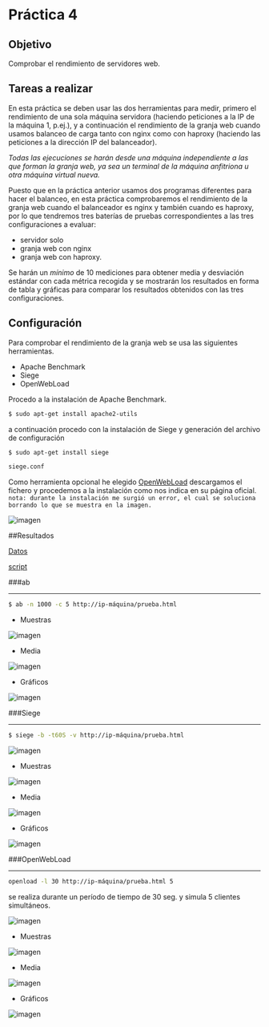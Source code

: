 # Práctica 4

## Objetivo
Comprobar el rendimiento de servidores web.

## Tareas a realizar
En esta práctica se deben usar las dos herramientas para medir, primero el rendimiento de una sola máquina servidora (haciendo peticiones a la IP de la máquina 1, p.ej.), y a continuación el rendimiento de la granja web cuando usamos balanceo de carga tanto con nginx como con haproxy (haciendo las peticiones a la dirección IP del balanceador).

*Todas las ejecuciones se harán desde una máquina independiente a las que forman la granja web, ya sea un terminal de la máquina anfitriona u otra máquina virtual nueva.* 

Puesto que en la práctica anterior usamos dos programas diferentes para hacer el balanceo, en esta práctica comprobaremos el rendimiento de la granja web cuando el balanceador es nginx y también cuando es haproxy, por lo que tendremos tres baterías de pruebas correspondientes a las tres configuraciones a evaluar: 

  - servidor solo
  - granja web con nginx
  - granja web con haproxy.

Se harán un *mínimo* de 10 mediciones para obtener media y desviación estándar con cada métrica recogida y se mostrarán los resultados en forma de tabla y gráficas para comparar los resultados obtenidos con las tres configuraciones.

## Configuración 

Para  comprobar el rendimiento de la granja web  se usa las siguientes herramientas.

- Apache Benchmark
- Siege
- OpenWebLoad

Procedo a la instalación de Apache Benchmark.

````sh
$ sudo apt-get install apache2-utils
````

a continuación procedo con la instalación de Siege y generación del archivo de configuración

````sh
$ sudo apt-get install siege
````

````sh
siege.conf
````

Como herramienta opcional he elegido [OpenWebLoad](http://openwebload.sourceforge.net/)
descargamos el fichero y procedemos a la instalación como nos indica en su página oficial.
`nota: durante la instalación me surgió un error, el cual se soluciona borrando lo que se muestra en la imagen.`

![imagen](https://github.com/marlenelis/SWAP1516/blob/master/images/p4_W_d.jpg)

##Resultados

[Datos][tabla]

[script](https://github.com/marlenelis/SWAP1516/blob/master/Practicas/auto.sh)

###ab
________________________________

````sh
$ ab -n 1000 -c 5 http://ip-máquina/prueba.html
````

- Muestras

![imagen](https://github.com/marlenelis/SWAP1516/blob/master/images/p4_9_1.jpg)

- Media

![imagen](https://github.com/marlenelis/SWAP1516/blob/master/images/p4_8_1.jpg)

- Gráficos

![imagen](https://github.com/marlenelis/SWAP1516/blob/master/images/p4_ab_g.jpg)

###Siege
______________________________

````sh
$ siege -b -t60S -v http://ip-máquina/prueba.html
````
![imagen](https://github.com/marlenelis/SWAP1516/blob/master/images/p4_3.jpg)

- Muestras

![imagen](https://github.com/marlenelis/SWAP1516/blob/master/images/p4_s.jpg)

- Media

![imagen](https://github.com/marlenelis/SWAP1516/blob/master/images/p4_7_1.jpg)

- Gráficos

![imagen](https://github.com/marlenelis/SWAP1516/blob/master/images/p4_s_g.jpg) 

###OpenWebLoad
_____________________________________________

````sh
openload -l 30 http://ip-máquina/prueba.html 5 
````

se realiza durante un período de tiempo de 30 seg. y simula 5 clientes simultáneos.

![imagen](https://github.com/marlenelis/SWAP1516/blob/master/images/p4_OWL_1.jpg) 

- Muestras

![imagen](https://github.com/marlenelis/SWAP1516/blob/master/images/p4_OWL_2.jpg) 

- Media

![imagen](https://github.com/marlenelis/SWAP1516/blob/master/images/p4_OWL_3.jpg) 

- Gráficos

![imagen](https://github.com/marlenelis/SWAP1516/blob/master/images/p4_OWL.jpg) 

[tabla]:https://docs.google.com/spreadsheets/d/1TM30ZFnYA6Yj4I-MeIlKWQIbzIzJky37a6YdDkl9Y_w/edit?usp=sharing




